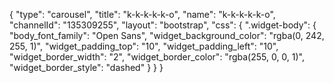 {
    "type": "carousel",
    "title": "k-k-k-k-k-o",
    "name": "k-k-k-k-k-o",
    "channelId": "135309255",
    "layout": "bootstrap",
    "css": {
        ".widget-body": {
            "body_font_family": "Open Sans",
            "widget_background_color": "rgba(0, 242, 255, 1)",
            "widget_padding_top": "10",
            "widget_padding_left": "10",
            "widget_border_width": "2",
            "widget_border_color": "rgba(255, 0, 0, 1)",
            "widget_border_style": "dashed"
        }
    }
}